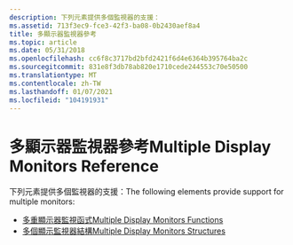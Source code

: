 ```yaml
---
description: 下列元素提供多個監視器的支援：
ms.assetid: 713f3ec9-fce3-42f3-ba08-0b2430aef8a4
title: 多顯示器監視器參考
ms.topic: article
ms.date: 05/31/2018
ms.openlocfilehash: cc6f8c3717bd2bfd2421f6d4e6364b395764ba2c
ms.sourcegitcommit: 831e8f3db78ab820e1710cede244553c70e50500
ms.translationtype: MT
ms.contentlocale: zh-TW
ms.lasthandoff: 01/07/2021
ms.locfileid: "104191931"
---
```

# <a name="multiple-display-monitors-reference"></a><span data-ttu-id="f9258-103">多顯示器監視器參考</span><span class="sxs-lookup"><span data-stu-id="f9258-103">Multiple Display Monitors Reference</span></span>

<span data-ttu-id="f9258-104">下列元素提供多個監視器的支援：</span><span class="sxs-lookup"><span data-stu-id="f9258-104">The following elements provide support for multiple monitors:</span></span>

-   [<span data-ttu-id="f9258-105">多重顯示器監視函式</span><span class="sxs-lookup"><span data-stu-id="f9258-105">Multiple Display Monitors Functions</span></span>](multiple-display-monitors-functions.md)
-   [<span data-ttu-id="f9258-106">多個顯示監視器結構</span><span class="sxs-lookup"><span data-stu-id="f9258-106">Multiple Display Monitors Structures</span></span>](multiple-display-monitors-structures.md)

 

 



